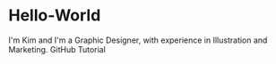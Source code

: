 # Hello-World
I'm Kim and I'm a Graphic Designer, with experience in Illustration and Marketing.
GitHub Tutorial 
